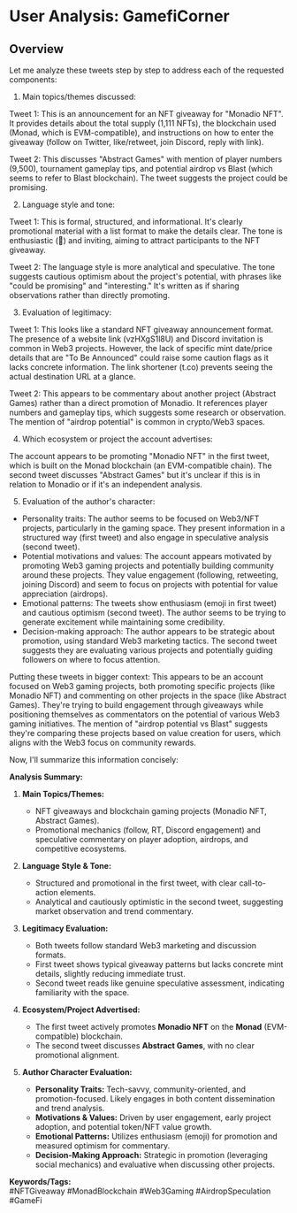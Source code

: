 # User Analysis: GamefiCorner

## Overview

<think>
Let me analyze these tweets step by step to address each of the requested components:

1. Main topics/themes discussed:

Tweet 1: This is an announcement for an NFT giveaway for "Monadio NFT". It provides details about the total supply (1,111 NFTs), the blockchain used (Monad, which is EVM-compatible), and instructions on how to enter the giveaway (follow on Twitter, like/retweet, join Discord, reply with link).

Tweet 2: This discusses "Abstract Games" with mention of player numbers (9,500), tournament gameplay tips, and potential airdrop vs Blast (which seems to refer to Blast blockchain). The tweet suggests the project could be promising.

2. Language style and tone:

Tweet 1: This is formal, structured, and informational. It's clearly promotional material with a list format to make the details clear. The tone is enthusiastic (🎉) and inviting, aiming to attract participants to the NFT giveaway.

Tweet 2: The language style is more analytical and speculative. The tone suggests cautious optimism about the project's potential, with phrases like "could be promising" and "interesting." It's written as if sharing observations rather than directly promoting.

3. Evaluation of legitimacy:

Tweet 1: This looks like a standard NFT giveaway announcement format. The presence of a website link (vzHXgS1l8U) and Discord invitation is common in Web3 projects. However, the lack of specific mint date/price details that are "To Be Announced" could raise some caution flags as it lacks concrete information. The link shortener (t.co) prevents seeing the actual destination URL at a glance.

Tweet 2: This appears to be commentary about another project (Abstract Games) rather than a direct promotion of Monadio. It references player numbers and gameplay tips, which suggests some research or observation. The mention of "airdrop potential" is common in crypto/Web3 spaces.

4. Which ecosystem or project the account advertises:

The account appears to be promoting "Monadio NFT" in the first tweet, which is built on the Monad blockchain (an EVM-compatible chain). The second tweet discusses "Abstract Games" but it's unclear if this is in relation to Monadio or if it's an independent analysis.

5. Evaluation of the author's character:

- Personality traits: The author seems to be focused on Web3/NFT projects, particularly in the gaming space. They present information in a structured way (first tweet) and also engage in speculative analysis (second tweet).
- Potential motivations and values: The account appears motivated by promoting Web3 gaming projects and potentially building community around these projects. They value engagement (following, retweeting, joining Discord) and seem to focus on projects with potential for value appreciation (airdrops).
- Emotional patterns: The tweets show enthusiasm (emoji in first tweet) and cautious optimism (second tweet). The author seems to be trying to generate excitement while maintaining some credibility.
- Decision-making approach: The author appears to be strategic about promotion, using standard Web3 marketing tactics. The second tweet suggests they are evaluating various projects and potentially guiding followers on where to focus attention.

Putting these tweets in bigger context:
This appears to be an account focused on Web3 gaming projects, both promoting specific projects (like Monadio NFT) and commenting on other projects in the space (like Abstract Games). They're trying to build engagement through giveaways while positioning themselves as commentators on the potential of various Web3 gaming initiatives. The mention of "airdrop potential vs Blast" suggests they're comparing these projects based on value creation for users, which aligns with the Web3 focus on community rewards.

Now, I'll summarize this information concisely:
</think>

**Analysis Summary:**

1. **Main Topics/Themes:**  
   - NFT giveaways and blockchain gaming projects (Monadio NFT, Abstract Games).  
   - Promotional mechanics (follow, RT, Discord engagement) and speculative commentary on player adoption, airdrops, and competitive ecosystems.

2. **Language Style & Tone:**  
   - Structured and promotional in the first tweet, with clear call-to-action elements.  
   - Analytical and cautiously optimistic in the second tweet, suggesting market observation and trend commentary.

3. **Legitimacy Evaluation:**  
   - Both tweets follow standard Web3 marketing and discussion formats.  
   - First tweet shows typical giveaway patterns but lacks concrete mint details, slightly reducing immediate trust.  
   - Second tweet reads like genuine speculative assessment, indicating familiarity with the space.

4. **Ecosystem/Project Advertised:**  
   - The first tweet actively promotes **Monadio NFT** on the **Monad** (EVM-compatible) blockchain.  
   - The second tweet discusses **Abstract Games**, with no clear promotional alignment.

5. **Author Character Evaluation:**  
   - **Personality Traits:** Tech-savvy, community-oriented, and promotion-focused. Likely engages in both content dissemination and trend analysis.  
   - **Motivations & Values:** Driven by user engagement, early project adoption, and potential token/NFT value growth.  
   - **Emotional Patterns:** Utilizes enthusiasm (emoji) for promotion and measured optimism for commentary.  
   - **Decision-Making Approach:** Strategic in promotion (leveraging social mechanics) and evaluative when discussing other projects.

**Keywords/Tags:**  
#NFTGiveaway #MonadBlockchain #Web3Gaming #AirdropSpeculation #GameFi